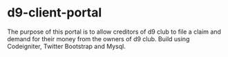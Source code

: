 # d9-client-portal
The purpose of this portal is to allow creditors of d9 club to file a claim and demand for their money from the owners of d9 club. Build using Codeigniter, Twitter Bootstrap and Mysql.
